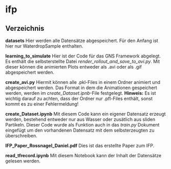 # ifp
## Verzeichnis
**datasets**
Hier werden alle Datensätze abgespeichert. Für den Anfang ist hier nur WaterdropSample enthalten.

**learning_to_simulate**
Hier ist der Code für das GNS Framework abgelegt. Es enthält die selbsterstellte Datei *render_rollout_and_save_to_avi.py*. 
Mit dieser können die animierten Plots entweder als .avi oder als .gif abgespeichert werden.

**create_avi.py**
Hiermit können alle .pkl-Files in einem Ordner animiert und abgespeichert werden. Das Format in dem die Animationen gespeichert werden, 
werden im *create_Dataset.ipnb*-File festgelegt.
**Hinweis:** Es ist wichtig darauf zu achten, dass der Ordner nur .pfl-Files enthält, sonst kommt es zu einer Fehlermeldung!

**create_Dataset.ipynb**
Mit diesem Code kann ein eigener Datensatz erzeugt werden, bestehend entweder nur aus Wasser oder zusätlich aus sliden Partikeln.
Dieser Code wurde als Funktion auch in das *train.py* Dokument eingefügt um den vorhandenen Datensatz mit dem selbsterzeugten zu überschreiben.

**IFP_Paper_Rossnagel_Daniel.pdf**
Dies ist das erstellte Paper zum IFP.

**read_tfrecord.ipynb**
Mit diesem Notebook kann der Inhalt der Datensätze gelesen werden.
